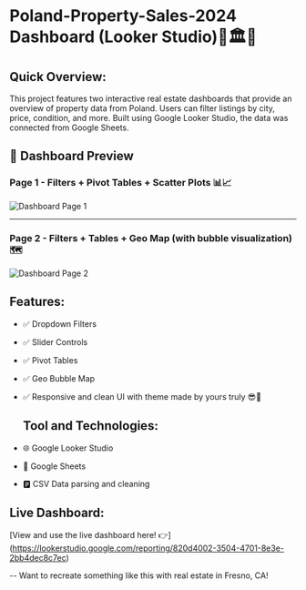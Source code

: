 # Poland-Property-Sales-2024 Dashboard (Looker Studio)🏡🏛️🕌


## Quick Overview:
This project features two interactive real estate dashboards that provide an overview of property data from Poland. Users can filter listings by city, price, condition, and more. Built using Google Looker Studio, the data was connected from Google Sheets. 

## 📸 Dashboard Preview 

### Page 1 - Filters + Pivot Tables + Scatter Plots 📊📈

![Dashboard Page 1](<img width="902" alt="dashboard-page1" src="https://github.com/user-attachments/assets/e7ff1956-17e7-4c3f-abda-d0897d56c597" />
)


---

### Page 2 - Filters + Tables + Geo Map (with bubble visualization) 🗺️

![Dashboard Page 2](<img width="902" alt="dashboard-page2" src="https://github.com/user-attachments/assets/cca16e14-69d8-45e9-86fa-52bb88acc804" />
)


## Features:
- ✅ Dropdown Filters 
- ✅ Slider Controls 
- ✅ Pivot Tables 
- ✅ Geo Bubble Map 
- ✅ Responsive and clean UI with theme made by yours truly 😎🥳

  ## Tool and Technologies:
- 🌐 Google Looker Studio
- 💠 Google Sheets
- 🅿️ CSV Data parsing and cleaning 

## Live Dashboard:
[View and use the live dashboard here! 👉] (https://lookerstudio.google.com/reporting/820d4002-3504-4701-8e3e-2bb4dec8c7ec)

--
Want to recreate something like this with real estate in Fresno, CA! 
